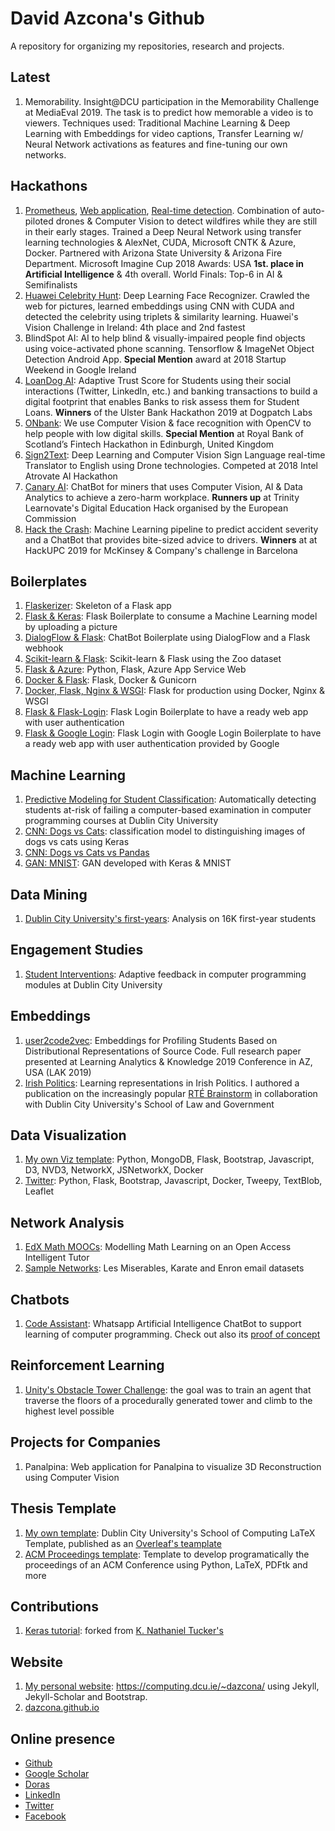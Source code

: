 # David Azcona's Github

A repository for organizing my repositories, research and projects.

## Latest

1. Memorability. Insight@DCU participation in the Memorability Challenge at MediaEval 2019. The task is to predict how memorable a video is to viewers. Techniques used: Traditional Machine Learning & Deep Learning with Embeddings for video captions, Transfer Learning w/ Neural Network activations as features and fine-tuning our own networks.

## Hackathons

1. [Prometheus](https://github.com/santiagxf/prometheus), [Web application](https://github.com/dazcona/prometheus), [Real-time detection](https://github.com/dazcona/real-time-prometheus). Combination of auto-piloted drones & Computer Vision to detect wildfires while they are still in their early stages. Trained a Deep Neural Network using transfer learning technologies & AlexNet, CUDA, Microsoft CNTK & Azure, Docker. Partnered with Arizona State University & Arizona Fire Department. Microsoft Imagine Cup 2018 Awards: USA **1st. place in Artificial Intelligence** & 4th overall. World Finals: Top-6 in AI & Semifinalists
2. [Huawei Celebrity Hunt](https://github.com/dazcona/insighters): Deep Learning Face Recognizer. Crawled the web for pictures, learned embeddings using CNN with CUDA and detected the celebrity using triplets & similarity learning. Huawei's Vision Challenge in Ireland: 4th place and 2nd fastest
3. BlindSpot AI: AI to help blind & visually-impaired people find objects using voice-activated phone scanning. Tensorflow & ImageNet Object Detection Android App. **Special Mention** award at 2018 Startup Weekend in Google Ireland
4. [LoanDog AI](https://github.com/dazcona/loandog): Adaptive Trust Score for Students using their social interactions (Twitter, LinkedIn, etc.) and banking transactions to build a digital footprint that enables Banks to risk assess them for Student Loans. **Winners** of the Ulster Bank Hackathon 2019 at Dogpatch Labs
5. [ONbank](https://github.com/enric1994/onbank): We use Computer Vision & face recognition with OpenCV to help people with low digital skills. **Special Mention** at Royal Bank of Scotland’s Fintech Hackathon in Edinburgh, United Kingdom
6. [Sign2Text](https://github.com/dazcona/sign2text): Deep Learning and Computer Vision Sign Language real-time Translator to English using Drone technologies. Competed at 2018 Intel Atrovate AI Hackathon
7. [Canary AI](https://github.com/dazcona/eduhack): ChatBot for miners that uses Computer Vision, AI & Data Analytics to achieve a zero-harm workplace. **Runners up** at Trinity Learnovate's Digital Education Hack organised by the European Commission
8. [Hack the Crash](https://github.com/dazcona/hackthecrash): Machine Learning pipeline to predict accident severity and a ChatBot that provides bite-sized advice to drivers. **Winners** at at HackUPC 2019 for McKinsey & Company's challenge in Barcelona

## Boilerplates

1. [Flaskerizer](https://github.com/dazcona/flaskerizer): Skeleton of a Flask app
2. [Flask & Keras](https://github.com/dazcona/flask): Flask Boilerplate to consume a Machine Learning model by uploading a picture
3. [DialogFlow & Flask](https://github.com/dazcona/dialogflow): ChatBot Boilerplate using DialogFlow and a Flask webhook
4. [Scikit-learn & Flask](https://github.com/dazcona/zoo): Scikit-learn & Flask using the Zoo dataset
5. [Flask & Azure](https://github.com/dazcona/hello-flask): Python, Flask, Azure App Service Web
6. [Docker & Flask](https://github.com/dazcona/hello-docker-flask): Flask, Docker & Gunicorn
7. [Docker, Flask, Nginx & WSGI](https://github.com/dazcona/hello-docker-flask-wsgi): Flask for production using Docker, Nginx & WSGI
8. [Flask & Flask-Login](https://github.com/dazcona/flask-login): Flask Login Boilerplate to have a ready web app with user authentication 
9. [Flask & Google Login](https://github.com/dazcona/flask-login-google): Flask Login with Google Login Boilerplate to have a ready web app with user authentication provided by Google

## Machine Learning

1. [Predictive Modeling for Student Classification](https://github.com/dazcona/edm-modelling): Automatically detecting students at-risk of failing a computer-based examination in computer programming courses at Dublin City University
2. [CNN: Dogs vs Cats](https://github.com/dazcona/dogs-vs-cats): classification model to distinguishing images of dogs vs cats using Keras
3. [CNN: Dogs vs Cats vs Pandas](https://github.com/dazcona/dogs-vs-cats-vs-pandas)
4. [GAN: MNIST](https://github.com/dazcona/gan): GAN developed with Keras & MNIST

## Data Mining

1. [Dublin City University's first-years](https://github.com/dazcona/edm-dcu): Analysis on 16K first-year students

## Engagement Studies

1. [Student Interventions](https://github.com/dazcona/edm-engagement): Adaptive feedback in computer programming modules at Dublin City University

## Embeddings

1. [user2code2vec](https://github.com/dazcona/user2code2vec): Embeddings for Profiling Students Based on Distributional Representations of Source Code. Full research paper presented at Learning Analytics & Knowledge 2019 Conference in AZ, USA (LAK 2019)
2. [Irish Politics](https://github.com/dazcona/representation-learning): Learning representations in Irish Politics. I authored a publication on the increasingly popular [RTÉ Brainstorm](https://www.rte.ie/eile/brainstorm/2018/0703/975980-heres-how-data-mining-can-offer-fresh-insights-on-irish-politics/) in collaboration with Dublin City University's School of Law and Government

## Data Visualization

1. [My own Viz template](https://github.com/dazcona/viz): Python, MongoDB, Flask, Bootstrap, Javascript, D3, NVD3, NetworkX, JSNetworkX, Docker
2. [Twitter](https://github.com/dazcona/twitter): Python, Flask, Bootstrap, Javascript, Docker, Tweepy, TextBlob, Leaflet

## Network Analysis

1. [EdX Math MOOCs](https://github.com/dazcona/edm-networks): Modelling Math Learning on an Open Access Intelligent Tutor
2. [Sample Networks](https://github.com/dazcona/networks): Les Miserables, Karate and Enron email datasets

## Chatbots

1. [Code Assistant](https://github.com/dazcona/code-assistant): Whatsapp Artificial Intelligence ChatBot to support learning of computer programming. Check out also its [proof of concept](https://github.com/dazcona/code-assistant-web)

## Reinforcement Learning

1. [Unity's Obstacle Tower Challenge](https://github.com/dazcona/obstacletower): the goal was to train an agent that traverse the floors of a procedurally generated tower and climb to the highest level possible

## Projects for Companies

1. Panalpina: Web application for Panalpina to visualize 3D Reconstruction using Computer Vision

## Thesis Template

1. [My own template](https://github.com/dazcona/dcu-thesis-template): Dublin City University's School of Computing LaTeX Template, published as an [Overleaf's teamplate](https://www.overleaf.com/latex/templates/dublin-city-university-phd-thesis-template/swhkfpjmcrfh)
2. [ACM Proceedings template](https://github.com/dazcona/proceedings): Template to develop programatically the proceedings of an ACM Conference using Python, LaTeX, PDFtk and more

## Contributions

1. [Keras tutorial](https://github.com/dazcona/tf-keras-tutorial): forked from [K. Nathaniel Tucker's](https://github.com/knathanieltucker/tf-keras-tutorial)

## Website

1. [My personal website](https://github.com/dazcona/website): <https://computing.dcu.ie/~dazcona/> using Jekyll, Jekyll-Scholar and Bootstrap.
2. [dazcona.github.io](https://github.com/dazcona/dazcona.github.io)

## Online presence

* [Github][github]
* [Google Scholar][gscholar]
* [Doras][doras]
* [LinkedIn][linkedin]
* [Twitter][twitter]
* [Facebook][fb]

[github]: http://github.com/dazcona
[gscholar]: https://scholar.google.com/citations?user=d26CpJEAAAAJ
[linkedin]: http://linkedin.com/in/davidazcona/
[doras]: http://doras.dcu.ie/view/people/Azcona,_David.html
[fb]: https://www.facebook.com/daviz.azcona
[twitter]: https://twitter.com/dazconap
